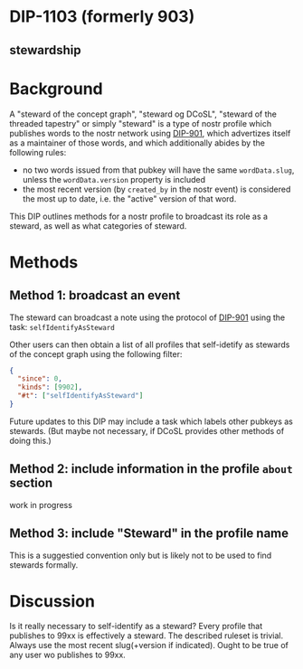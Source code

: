 DIP-1103 (formerly 903)
=====
stewardship
-----

# Background

A "steward of the concept graph", "steward og DCoSL", "steward of the threaded tapestry" or simply "steward" is a type of nostr profile which publishes words to the nostr network using [DIP-901](901.md), which advertizes itself as a maintainer of those words, and which additionally abides by the following rules:
- no two words issued from that pubkey will have the same `wordData.slug`, unless the `wordData.version` property is included
- the most recent version (by `created_by` in the nostr event) is considered the most up to date, i.e. the "active" version of that word.

This DIP outlines methods for a nostr profile to broadcast its role as a steward, as well as what categories of steward.

# Methods

## Method 1: broadcast an event

The steward can broadcast a note using the protocol of [DIP-901](901.md) using the task: `selfIdentifyAsSteward`

Other users can then obtain a list of all profiles that self-idetify as stewards of the concept graph using the following filter:

```json
{
  "since": 0,
  "kinds": [9902],
  "#t": ["selfIdentifyAsSteward"]
}
```

Future updates to this DIP may include a task which labels other pubkeys as stewards. (But maybe not necessary, if DCoSL provides other methods of doing this.)

## Method 2: include information in the profile `about` section

work in progress

## Method 3: include "Steward" in the profile name

This is a suggestied convention only but is likely not to be used to find stewards formally.

# Discussion

Is it really necessary to self-identify as a steward? Every profile that publishes to 99xx is effectively a steward. The described ruleset is trivial. Always use the most recent slug(+version if indicated). Ought to be true of any user wo publishes to 99xx.
